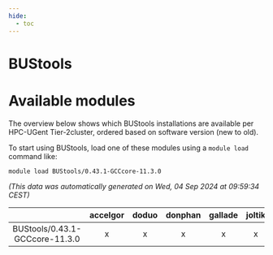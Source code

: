 ```yaml
---
hide:
  - toc
---
```


BUStools
========

# Available modules


The overview below shows which BUStools installations are available per HPC-UGent Tier-2cluster, ordered based on software version (new to old).

To start using BUStools, load one of these modules using a `module load` command like:

```shell
module load BUStools/0.43.1-GCCcore-11.3.0
```

*(This data was automatically generated on Wed, 04 Sep 2024 at 09:59:34 CEST)*  

| |accelgor|doduo|donphan|gallade|joltik|shinx|skitty|
| :---: | :---: | :---: | :---: | :---: | :---: | :---: | :---: |
|BUStools/0.43.1-GCCcore-11.3.0|x|x|x|x|x|-|x|
